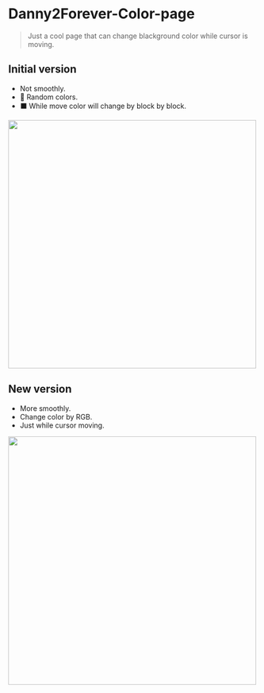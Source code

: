 # Danny2Forever-Color-page
> Just a cool page that can change blackground color while cursor is moving.
<h2>Initial version</h2>

- Not smoothly.
- 🎲 Random colors.
- ⬛ While move color will change by block by block.
 
<img width="500px" src="https://media.discordapp.net/attachments/627202547962347552/1014545467981447168/ezgif-4-5bc6b664b5.gif">

<h2>New version</h2>

- More smoothly.
- Change color by RGB.
- Just while cursor moving.
 
<img width="500px" src="https://cdn.discordapp.com/attachments/627202547962347552/1020338398109630526/Document_-_Google_Chrome_2022-09-16_20-57-20_1.gif">
